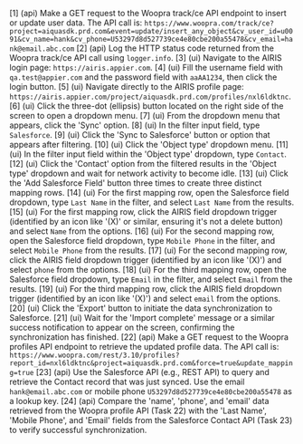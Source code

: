 [1] (api) Make a GET request to the Woopra track/ce API endpoint to insert or update user data. The API call is: `https://www.woopra.com/track/ce?project=aiquasdk.prd.com&event=update/insert_any_object&cv_user_id=u0091&cv_name=hank&cv_phone=U53297d8d527739ce4e80cbe200a55478&cv_email=hank@email.abc.com`
[2] (api) Log the HTTP status code returned from the Woopra track/ce API call using `logger.info`.
[3] (ui) Navigate to the AIRIS login page: `https://airis.appier.com`.
[4] (ui) Fill the username field with `qa.test@appier.com` and the password field with `aaAA1234`, then click the login button.
[5] (ui) Navigate directly to the AIRIS profile page: `https://airis.appier.com/project/aiquasdk.prd.com/profiles/nxl6ldktnc`.
[6] (ui) Click the three-dot (ellipsis) button located on the right side of the screen to open a dropdown menu.
[7] (ui) From the dropdown menu that appears, click the 'Sync' option.
[8] (ui) In the filter input field, type `Salesforce`.
[9] (ui) Click the 'Sync to Salesforce' button or option that appears after filtering.
[10] (ui) Click the 'Object type' dropdown menu.
[11] (ui) In the filter input field within the 'Object type' dropdown, type `Contact`.
[12] (ui) Click the 'Contact' option from the filtered results in the 'Object type' dropdown and wait for network activity to become idle.
[13] (ui) Click the 'Add Salesforce Field' button three times to create three distinct mapping rows.
[14] (ui) For the first mapping row, open the Salesforce field dropdown, type `Last Name` in the filter, and select `Last Name` from the results.
[15] (ui) For the first mapping row, click the AIRIS field dropdown trigger (identified by an icon like '(X)' or similar, ensuring it's not a delete button) and select `Name` from the options.
[16] (ui) For the second mapping row, open the Salesforce field dropdown, type `Mobile Phone` in the filter, and select `Mobile Phone` from the results.
[17] (ui) For the second mapping row, click the AIRIS field dropdown trigger (identified by an icon like '(X)') and select `phone` from the options.
[18] (ui) For the third mapping row, open the Salesforce field dropdown, type `Email` in the filter, and select `Email` from the results.
[19] (ui) For the third mapping row, click the AIRIS field dropdown trigger (identified by an icon like '(X)') and select `email` from the options.
[20] (ui) Click the 'Export' button to initiate the data synchronization to Salesforce.
[21] (ui) Wait for the 'Import complete' message or a similar success notification to appear on the screen, confirming the synchronization has finished.
[22] (api) Make a GET request to the Woopra profiles API endpoint to retrieve the updated profile data. The API call is: `https://www.woopra.com/rest/3.10/profiles?report_id=nxl6ldktnc&project=aiquasdk.prd.com&force=true&update_mapping=true`
[23] (api) Use the Salesforce API (e.g., REST API) to query and retrieve the Contact record that was just synced. Use the email `hank@email.abc.com` or mobile phone `U53297d8d527739ce4e80cbe200a55478` as a lookup key.
[24] (api) Compare the 'name', 'phone', and 'email' data retrieved from the Woopra profile API (Task 22) with the 'Last Name', 'Mobile Phone', and 'Email' fields from the Salesforce Contact API (Task 23) to verify successful synchronization.
